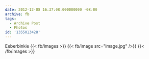 ```yaml
---
date: 2012-12-08 16:37:08.000000000 -08:00
archive: fb
tags: 
  - Archive Post
  - Photos
id: '1355013428'
---
```


Eeberbinkie
{{< fb/images >}}
{{< fb/image src="image.jpg" />}}
{{< /fb/images >}}
